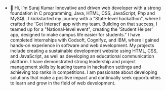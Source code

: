 - 👋 Hi, I’m Suraj Kumar
Innovative and driven web developer with a strong foundation in C programming, Java, HTML, CSS, JavaScript, Php and MySQL.
I kickstarted my journey with a "State-level hackathon", where I crafted the 'Get Interact' app with my team. Building on that success, I teamed up for a "National-level event", creating the 'Student Helper' app, designed to make campus life easier for students."
I have completed internships with Codsoft, Cognifyz, and IBM, where I gained hands-on experience in software and web development.
My projects include creating a sustainable development website using HTML, CSS, and JavaScript, as well as developing an educational communication platform.
I have demonstrated strong leadership and project management skills by leading teams in hackathon settings and achieving top ranks in competitions.
I am passionate about developing solutions that make a positive impact and continually seek opportunities to learn and grow in the field of web development.

<!---
Surraj007/Surraj007 is a ✨ special ✨ repository because its `README.md` (this file) appears on your GitHub profile.
You can click the Preview link to take a look at your changes.
--->
 
